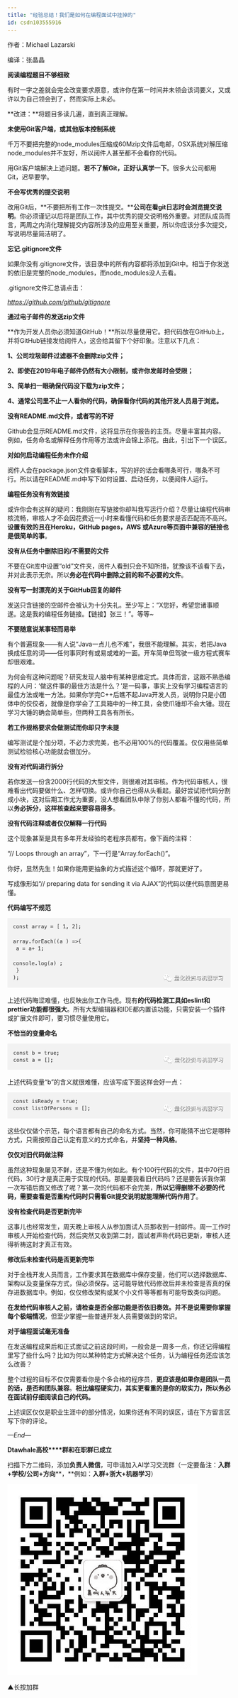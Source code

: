 ```yaml
---
title: "经验总结！我们是如何在编程面试中挂掉的"
id: csdn103555916
---
```


作者：Michael Lazarski

编译：张晶晶 

**阅读编程题目不够细致**

有时一字之差就会完全改变要求原意，或许你在第一时间并未领会该词要义，又或许以为自己领会到了，然而实际上未必。

**改进：**将题目多读几遍，直到真正理解。

**未使用Git客户端，或其他版本控制系统**

千万不要把完整的node_modules压缩成60Mzip文件后电邮，OSX系统对解压缩node_modules并不友好，所以阅件人甚至都不会看你的代码。

用Git客户端解决上述问题。**若不了解Git，正好认真学一下**。很多大公司都用Git，迟早要学。

**不会写优秀的提交说明**

改用Git后，**不要把所有工作一次性提交。****公司在看git日志时会浏览提交说明**。你必须谨记以后将是团队工作，其中优秀的提交说明格外重要。对团队成员而言，两周之内消化理解提交内容所涉及的应用至关重要，所以你应该分多次提交，写说明尽量简洁明了。

**忘记.gitignore文件**

如果你没有.gitignore文件，该目录中的所有内容都将添加到Git中。相当于你发送的依旧是完整的node_modules，而node_modules没人去看。

.gitignore文件汇总请点击：

*https://github.com/github/gitignore*

**通过电子邮件的发送zip文件**

**作为开发人员你必须知道GitHub！**所以尽量使用它。把代码放在GitHub上，并将GitHub链接发给阅件人，这会给其留下个好印象。注意以下几点：

**1、公司垃圾邮件过滤器不会删除zip文件；**

**2、即使在2019年电子邮件仍然有大小限制，或许你发邮时会受限；**

**3、简单扫一眼确保代码没下载为zip文件；**

**4、通常公司里不止一人看你的代码，确保看你代码的其他开发人员易于浏览。**

**没有README.md文件，或者写的不好**

Github会显示README.md文件，这将显示在你报告的主页。尽量丰富其内容。例如，任务命名或解释任务作用等方法或许会锦上添花。由此，引出下一个误区。

**对如何启动编程任务未作介绍**

阅件人会在package.json文件查看脚本，写的好的话会看哪条可行，哪条不可行。所以请在README.md中写下如何设置、启动任务，以便阅件人运行。

**编程任务没有有效链接**

或许你会有这样的疑问：我刚刚在写链接你却叫我写运行介绍？尽量让编程代码审核流畅，审核人才不会因花费近一小时来看懂代码和任务要求是否匹配而不高兴。**设置有效的且在Heroku，GitHub pages，AWS 或Azure等页面中兼容的链接也是很简单的事**。

**没有从任务中删除旧的/不需要的文件**

不要在Git库中设置“old”文件夹，阅件人看到只会不知所措，犹豫该不该看下去，并对此表示无奈。所以**务必在代码中删除之前的和不必要的文件**。

**没有写一封漂亮的关于GitHub回复的邮件**

发送只含链接的空邮件会被认为十分失礼。至少写上：“X您好，希望您诸事顺遂。这是我的编程任务链接。【链接】张三！”。等等~

**不要随意说某事轻而易举**

有个普遍现象——有人说“Java一点儿也不难”，我很不能理解。其实，若把Java换成任意的词——任何事同时有或易或难的一面。开车简单但驾驶一级方程式赛车却很艰难。

为何会有这种问题呢？研究发现人脑中有某种思维定式。具体而言，这跟不熟悉编程的人问：‘做这件事的最佳方法是什么？’是一码事，事实上没有学习编程语言的最佳方法或唯一方法。如果你学完C++后瞧不起Java开发人员，说明你只是小团体中的佼佼者，就像是你学会了工具箱中的一种工具，会使爪锤却不会大锤。现在学习大锤的确会简单些，但两种工具各有所长。

**若工作规格要求会做测试而你却只字未提**

编写测试是个加分项，不必力求完美，也不必用100%的代码覆盖。仅仅用些简单测试检验核心功能就会很加分。

**没有对代码进行拆分**

若你发送一份含2000行代码的大型文件，则很难对其审核。作为代码审核人，很难看出代码要做什么、怎样切换。或许你自己也得从头看起。最好尝试把代码分割成小块，这对后期工作尤为重要，没人想看团队中除了你别人都看不懂的代码，所以**务必拆分，这样核查起来要容易得多**。

**没有代码注释或者仅仅解释一行代码**

这个现象甚至是具有多年开发经验的老程序员都有。像下面的注释：

“// Loops through an array”，下一行是“Array.forEach()”。

你好，显然先生！如果你能用更抽象的方式描述这个循环，那就更好了。

写成像形如“// preparing data for sending it via AJAX”的代码以便代码意图更易懂。

**代码编写不规范**

![](../img/9e6dd6aae0ac4b42d00503435e719081.png)

上述代码晦涩难懂，也反映出你工作马虎。现有**的代码检测工具如eslint和prettier功能都很强大**。所有大型编辑器和IDE都内置该功能，只需安装一个插件或扩展文件即可，要习惯尽量使用它。

**不恰当的变量命名**

![](../img/535faaea75b62d5f99f99c96f0d7621a.png)

上述代码变量“b”的含义就很难懂，应该写成下面这样会好一点：

![](../img/7b4da7b23293096842f205013a7e9e6d.png)

这些仅仅做个示范，每个语言都有自己的命名方式。当然，你可能猜不出它是哪种方式，只需按照自己认定有意义的方式命名，并**坚持一种风格**。

**仅仅对旧代码做注释**

虽然这种现象屡见不鲜，还是不懂为何如此。有个100行代码的文件，其中70行旧代码，30行才是真正用于实现的代码。那是要我看旧代码吗？还是要告诉我你第一次写错后面又修改了呢？第一次的代码都不会完美，**所以记得删除不必要的代码，需要查看是否重构代码时只需看Git提交说明就能理解代码作用了**。

**没有检查代码是否更新完毕**

这事儿也经常发生，周天晚上审核人从参加面试人员那收到一封邮件。周一工作时审核人开始检查代码，然后突然又收到第二封，面试者声称代码已更新，审核人还得祈祷这封才真正有效。

**修改后未检查代码是否更新完毕**

对于全栈开发人员而言，工作要求其在数据库中保存变量，他们可以选择数据库、架构以及变量保存方式，但必须保存。这可能导致代码修改后并未检查是否真的保存进数据库中。例如，仅仅修改架构或某个小文件等等都有可能导致类似问题。

**在发给代码审核人之前，请检查是否全部功能是否依旧奏效。并不是说需要你掌握每个极端情况**，但至少掌握一些普通开发人员需要做到的常识。

**对于编程面试毫无准备**

在发送编程成果后和正式面试之前这段时间，一般会是一周多一点，你还记得编程里写了些什么吗？比如为何以某种特定方式解决这个任务，认为编程任务还应该怎么改善？

整个过程的目标不仅仅需要看你是个多合格的程序员，**更应该是如果你是团队一员的话，是否和团队兼容**。**相比编程硬实力，其实更看重的是你的软实力，所以务必在面试前仔细阅读自己的代码。**

上述误区仅仅是职业生涯中的部分情况，如果你还有不同的误区，请在下方留言区写下你的评论。

*—End—*

**Dtawhale高校****群和在职群已成立**

扫描下方二维码，添加**负责人微信**，可申请加入AI学习交流群（一定要备注：**入群+学校/公司+方向****，**例如：**入群+浙大+机器学习**）

![](../img/88aadbdc222d4251cbbf6248db3e9d2b.png)

▲长按加群